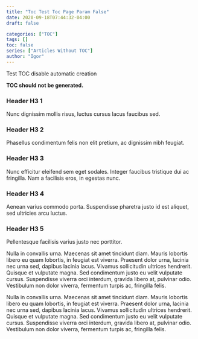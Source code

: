 ```yaml
---
title: "Toc Test Toc Page Param False"
date: 2020-09-18T07:44:32-04:00
draft: false

categories: ["TOC"]
tags: []
toc: false
series: ["Articles Without TOC"]
author: "Igor"
---
```


Test TOC disable automatic creation  

<!--more-->

**TOC should not be generated.**

### Header H3 1
Nunc dignissim mollis risus, luctus cursus lacus faucibus sed.
### Header H3 2
Phasellus condimentum felis non elit pretium, ac dignissim nibh feugiat. 
### Header H3 3
Nunc efficitur eleifend sem eget sodales. Integer faucibus tristique dui ac fringilla. Nam a facilisis eros, in egestas nunc. 
### Header H3 4
Aenean varius commodo porta. Suspendisse pharetra justo id est aliquet, sed ultricies arcu luctus. 
### Header H3 5
Pellentesque facilisis varius justo nec porttitor. 

Nulla in convallis urna. Maecenas sit amet tincidunt diam. Mauris lobortis libero eu quam lobortis, in feugiat est viverra. Praesent dolor urna, lacinia nec urna sed, dapibus lacinia lacus. Vivamus sollicitudin ultrices hendrerit. Quisque et vulputate magna. Sed condimentum justo eu velit vulputate cursus. Suspendisse viverra orci interdum, gravida libero at, pulvinar odio. Vestibulum non dolor viverra, fermentum turpis ac, fringilla felis.

Nulla in convallis urna. Maecenas sit amet tincidunt diam. Mauris lobortis libero eu quam lobortis, in feugiat est viverra. Praesent dolor urna, lacinia nec urna sed, dapibus lacinia lacus. Vivamus sollicitudin ultrices hendrerit. Quisque et vulputate magna. Sed condimentum justo eu velit vulputate cursus. Suspendisse viverra orci interdum, gravida libero at, pulvinar odio. Vestibulum non dolor viverra, fermentum turpis ac, fringilla felis.

